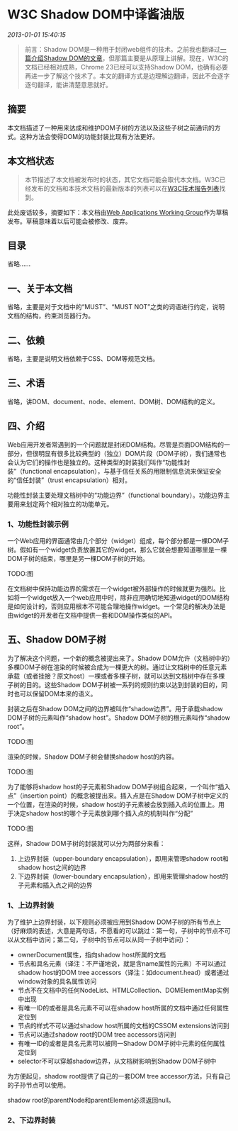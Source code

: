 # W3C Shadow DOM中译酱油版
_2013-01-01 15:40:15_

> 前言：Shadow DOM是一种用于封闭web组件的技术。之前我也翻译过[一篇介绍Shadow DOM的文章](http://www.toobug.net/article/what_is_shadow_dom.html)，但那篇主要是从原理上讲解。现在，W3C的文档已经相对成熟，Chrome 23已经可以支持Shadow DOM，也确有必要再进一步了解这个技术了。本文的翻译方式是边理解边翻译，因此不会逐字逐句翻译，能讲清楚意思就好。

## 摘要

本文档描述了一种用来达成和维护DOM子树的方法以及这些子树之前通讯的方式。这种方法会使得DOM的功能封装比现有方法更好。

## 本文档状态

> 本节描述了本文档被发布时的状态，其它文档可能会取代本文档。W3C已经发布的文档和本技术文档的最新版本的列表可以在[W3C技术报告列表](http://www.w3.org/TR)找到。

此处废话较多，摘要如下：本文档由[Web Applications Working Group](http://www.w3.org/2008/webapps/)作为草稿发布。草稿意味着以后可能会被修改、废弃。

## 目录

省略……

## 一、关于本文档

省略，主要是对于文档中的“MUST”、“MUST NOT”之类的词语进行约定，说明文档的结构，约束浏览器行为。

## 二、依赖

省略，主要是说明文档依赖于CSS、DOM等规范文档。

## 三、术语

省略，讲DOM、document、node、element、DOM树、DOM结构的定义。

## 四、介绍

Web应用开发者常遇到的一个问题就是封闭DOM结构。尽管是页面DOM结构的一部分，但很明显有很多比较典型的（独立）DOM片段（DOM子树），我们通常也会认为它们的操作也是独立的。这种类型的封装我们叫作“功能性封装”（functional encapsulation），与基于信任关系的用限制信息流来保证安全的“信任封装”（trust encapsulation）相对。

功能性封装主要处理文档树中的“功能边界”（functional boundary）。功能边界主要用来划定两个相对独立的功能单元。

### 1、功能性封装示例

一个Web应用的界面通常由几个部分（widget）组成，每个部分都是一棵DOM子树。假如有一个widget负责放置其它的widget，那么它就会想要知道哪里是一棵DOM子树的结束，哪里是另一棵DOM子树的开始。

TODO:图

在文档树中保持功能边界的需求在一个widget被外部操作的时候就更为强烈。比如将一个widget放入一个web应用中时，除非应用确切地知道widget的DOM结构是如何设计的，否则应用根本不可能合理地操作widget。一个常见的解决办法是由widget的开发者在文档中提供一套和DOM操作类似的API。

## 五、Shadow DOM子树

为了解决这个问题，一个新的概念被提出来了。Shadow DOM允许（文档树中的）多棵DOM子树在渲染的时候被合成为一棵更大的树。通过让文档树中的任意元素承载（或者挂接？原文host）一棵或者多棵子树，就可以达到文档树中存在多棵子树的目的。这些Shadow DOM子树被一系列的规则约束以达到封装的目的，同时也可以保留DOM本来的语义。

封装之后在Shadow DOM之间的边界被叫作“shadow边界”。用于承载shadow DOM子树的元素叫作“shadow host”。Shadow DOM子树的根元素叫作“shadow root”。

TODO:图

渲染的时候，Shadow DOM子树会替换shadow host的内容。

TODO:图

为了能够将shadow host的子元素和Shadow DOM子树组合起来，一个叫作“插入点”（insertion point）的概念被提出来。插入点是在Shadow DOM子树中定义的一个位置，在渲染的时候，shadow host的子元素被会放到插入点的位置上。用于决定shadow host的哪个子元素放到哪个插入点的机制叫作“分配”

TODO:图

这样，Shadow DOM子树的封装就可以分为两部分来看：

1. 上边界封装（upper-boundary encapsulation），即用来管理shadow root和shadow host之间的边界
2. 下边界封装（lower-boundary encapsulation），即用来管理shadow host的子元素和插入点之间的边界

### 1、上边界封装

为了维护上边界封装，以下规则必须被应用到Shadow DOM子树的所有节点上（好麻烦的表述，大意是两句话，不愿看的可以跳过：第一句，子树中的节点不可以从文档中访问；第二句，子树中的节点可以从同一子树中访问）：

- ownerDocument属性，指向shadow host所属的文档
- 节点和具名元素（译注：不严谨地说，就是含name属性的元素）不可以通过shadow host的DOM tree accessors（译注：如document.head）或者通过window对象的具名属性访问
- 节点不在文档中的任何NodeList、HTMLCollection、DOMElementMap实例中出现
- 有唯一ID的或者是具名元素不可以在shadow host所属的文档中通过任何属性定位到
- 节点的样式不可以通过shadow host所属的文档的CSSOM extensions访问到
- 节点可以通过shadow root的DOM tree accessors访问到
- 有唯一ID的或者是具名元素可以被同一Shadow DOM子树中元素的任何属性定位到
- selector不可以穿越shadow边界，从文档树影响到Shadow DOM子树中

为方便起见，shadow root提供了自己的一套DOM tree accessor方法，只有自己的子孙节点可以使用。

shadow root的parentNode和parentElement必须返回null。

### 2、下边界封装

